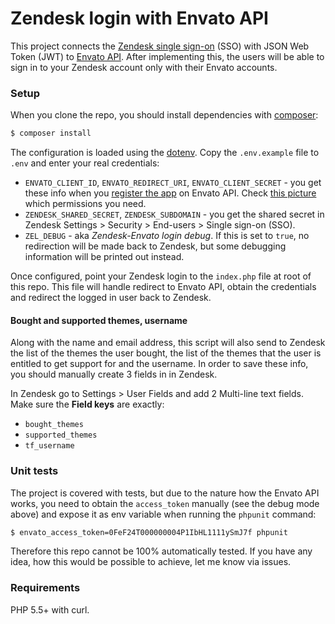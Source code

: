Zendesk login with Envato API
=============================

This project connects the [Zendesk single sign-on](https://support.zendesk.com/hc/en-us/articles/203663816-Setting-up-single-sign-on-with-JWT-JSON-Web-Token-) (SSO) with JSON Web Token (JWT) to [Envato API](). After implementing this, the users will be able to sign in to your Zendesk account only with their Envato accounts.

### Setup

When you clone the repo, you should install dependencies with [composer](https://getcomposer.org/):

```bash
$ composer install
```

The configuration is loaded using the [dotenv](https://github.com/vlucas/phpdotenv). Copy the `.env.example` file to `.env` and enter your real credentials:

- `ENVATO_CLIENT_ID`, `ENVATO_REDIRECT_URI`, `ENVATO_CLIENT_SECRET` - you get these info when you [register the app](https://build.envato.com/my-apps/) on Envato API. Check [this picture](http://www.awesomescreenshot.com/image/1037426/ab483c503a64259dd8efe21b950a7aae) which permissions you need.
- `ZENDESK_SHARED_SECRET`, `ZENDESK_SUBDOMAIN` - you get the shared secret in Zendesk Settings > Security > End-users > Single sign-on (SSO).
- `ZEL_DEBUG` - aka *Zendesk-Envato login debug*. If this is set to `true`, no redirection will be made back to Zendesk, but some debugging information will be printed out instead.

Once configured, point your Zendesk login to the `index.php` file at root of this repo. This file will handle redirect to Envato API, obtain the credentials and redirect the logged in user back to Zendesk.

#### Bought and supported themes, username

Along with the name and email address, this script will also send to Zendesk the list of the themes the user bought, the list of the themes that the user is entitled to get support for and the username. In order to save these info, you should manually create 3 fields in in Zendesk.

In Zendesk go to Settings > User Fields and add 2 Multi-line text fields. Make sure the **Field keys** are exactly:

- `bought_themes`
- `supported_themes`
- `tf_username`

### Unit tests

The project is covered with tests, but due to the nature how the Envato API works, you need to obtain the `access_token` manually (see the debug mode above) and expose it as env variable when running the `phpunit` command:

```bash
$ envato_access_token=0FeF24T000000004P1IbHL1111ySmJ7f phpunit
```

Therefore this repo cannot be 100% automatically tested. If you have any idea, how this would be possible to achieve, let me know via issues.

### Requirements

PHP 5.5+ with curl.
